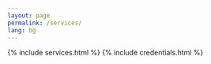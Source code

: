 ```yaml
---
layout: page
permalink: /services/
lang: bg
---
```


{% include services.html %}
{% include credentials.html %}
